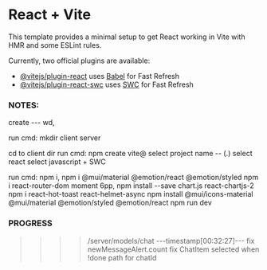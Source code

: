 # React + Vite

This template provides a minimal setup to get React working in Vite with HMR and some ESLint rules.

Currently, two official plugins are available:

- [@vitejs/plugin-react](https://github.com/vitejs/vite-plugin-react/blob/main/packages/plugin-react/README.md) uses [Babel](https://babeljs.io/) for Fast Refresh
- [@vitejs/plugin-react-swc](https://github.com/vitejs/vite-plugin-react-swc) uses [SWC](https://swc.rs/) for Fast Refresh


### NOTES:
create --- wd,

run cmd:
        mkdir client server

cd to client dir
run cmd:
    npm create vite@
    select project name -- (.)
            select react
            select javascript + SWC

run cmd:
    npm i,
    npm i @mui/material @emotion/react @emotion/styled
    npm i react-router-dom moment 6pp,
    npm install --save chart.js react-chartjs-2
    npm i react-hot-toast react-helmet-async
    npm install @mui/icons-material @mui/material @emotion/styled @emotion/react
    npm run dev





### PROGRESS
>>>> /server/models/chat       ---timestamp[00:32:27]---
>>>> fix newMessageAlert.count
>>>> fix ChatItem selected when !done path for chatId